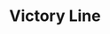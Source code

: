 ---
title: Victory Line
title_zh: 勝利綫
mm_sign: [V]
branch_line: false
stations:
  - station_code: [V1]
    name: Mugen
    name_zh: 無限
    transfer:
      - mm_sign: [B,W,D,P]
    first_station: true
  - station_code: [V2]
    name: Bottomvalley
    name_zh: 山底谷
    transfer:
      - mm_sign: [G]
  - station_code: [V3]
    name: Redhill Spring
    name_zh: 紅山泉
  - station_code: [V4]
    name: Mirai City Airport
    name_zh: 美來城市空港
    transfer:
      - mm_sign: [Ac]
  - station_code: [V5]
    name: Logsmead
    name_zh: 樂米町
  - station_code: [V6]
    name: Marine Park
    name_zh: 海洋公園
  - station_code: [V7]
    name: Broadbeach
    name_zh: 廣灘
  - station_code: [V8]
    name: Victory Bay
    name_zh: 勝利灣
    transfer:
      - mm_sign: [B]
  - station_code: [V9]
    name: Moon Lake
    name_zh: 月湖
    last_station: true
custom_style: table{margin:0 auto}.station-code-bg-first{background-image:url(/img/bg/victoryline.png);background-repeat:no-repeat;background-size:7px 50%;background-position:50px bottom}.station-code-bg{background-image:url(/img/bg/victoryline.png);background-repeat:no-repeat;background-size:7px 101%;background-position:50px}.station-code-bg-last{background-image:url(/img/bg/victoryline.png);background-repeat:no-repeat;background-size:7px 50%;background-position:50px top}
weight: 5
---